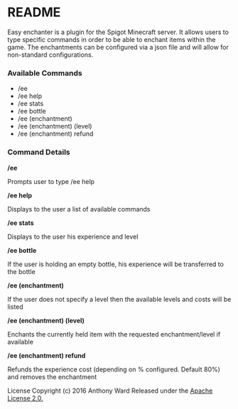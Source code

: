 # README #

Easy enchanter is a plugin for the Spigot Minecraft server. 
It allows users to type specific commands in order to be able to enchant items within the game. 
The enchantments can be configured via a json file and will allow for non-standard configurations.

### Available Commands ###

* /ee
* /ee help
* /ee stats
* /ee bottle
* /ee (enchantment)
* /ee (enchantment) (level)
* /ee (enchantment) refund

### Command Details ###

**/ee**

Prompts user to type /ee help

**/ee help**

Displays to the user a list of available commands

**/ee stats**

Displays to the user his experience and level

**/ee bottle**

If the user is holding an empty bottle, his experience will be transferred to the bottle

**/ee (enchantment)**

If the user does not specify a level then the available levels and costs will be listed

**/ee (enchantment) (level)**

Enchants the currently held item with the requested enchantment/level if available

**/ee (enchantment) refund**

Refunds the experience cost (depending on % configured. Default 80%) and removes the enchantment


License
Copyright (c) 2016 Anthony Ward
Released under the [Apache License 2.0.](https://bitbucket.org/Emohawk/easyenchanter/raw/01a79a44b4e603fe50a2e3b81eaf744d1ab09a94/LICENCE)